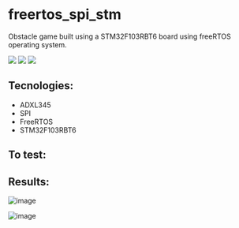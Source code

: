# freertos_spi_stm

Obstacle game built using a STM32F103RBT6 board using freeRTOS operating system.

![](https://img.shields.io/github/languages/count/ivan-pinto/freertos_spi_stm)
![](https://img.shields.io/github/repo-size/ivan-pinto/freertos_spi_stm)
![](https://img.shields.io/github/license/ivan-pinto/freertos_spi_stm)

## Tecnologies:

- ADXL345
- SPI
- FreeRTOS
- STM32F103RBT6

## To test:

## Results:

![image](https://user-images.githubusercontent.com/63113730/130239877-a2843c56-b120-4d49-ac83-0cfb6e25f6d6.png)

![image](https://user-images.githubusercontent.com/63113730/130239903-c71d9f41-49ba-44e4-aa67-60ae34bb0ee3.png)





 
